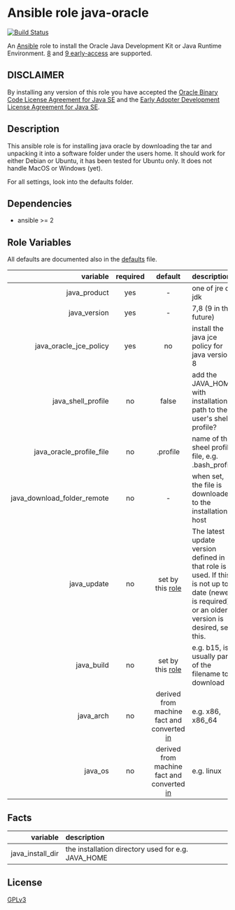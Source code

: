 Ansible role java-oracle
========================

[![Build Status](https://travis-ci.org/nwoetzel/ansible-role-java-oracle.svg?branch=master)](https://travis-ci.org/nwoetzel/ansible-role-java-oracle)

An [Ansible](http://www.ansible.com) role to install the  Oracle Java Development Kit or Java Runtime Environment. [8](http://www.oracle.com/technetwork/java/javase/downloads/index.html) and [9 early-access](https://jdk9.java.net/download/) are supported.

## DISCLAIMER

By installing any version of this role you have accepted the [Oracle Binary Code License Agreement for Java SE](http://www.oracle.com/technetwork/java/javase/terms/license/index.html) and the [Early Adopter Development License Agreement for Java SE](http://www.oracle.com/technetwork/licenses/ea-license-noexhibits-1938914.html).

## Description

This ansible role is for installing java oracle by downloading the tar and unpacking it into a software folder under the users home.
It should work for either Debian or Ubuntu, it has been tested for Ubuntu only.
It does not handle MacOS or Windows (yet).

For all settings, look into the defaults folder.

## Dependencies

- ansible >= 2

## Role Variables

All defaults are documented also in the [defaults](defaults/main.yml) file.

| variable | required | default | description |
|--:|:-:|:-:|:--|
| java_product | yes | - | one of jre or jdk |
| java_version | yes | - | 7,8 (9 in the future) |
| java_oracle_jce_policy | yes | no | install the java jce policy for java version 8 |
| java_shell_profile | no | false | add the JAVA_HOME with installation path to the user's shell profile? |
| java_oracle_profile_file | no | .profile | name of the sheel profile file, e.g. .bash_profile |
| java_download_folder_remote | no | - | when set, the file is downloaded to the installation host |
| java_update | no | set by this [role](vars/main.yml) | The latest update version defined in that role is used. If this is not up to date (newer is required), or an older version is desired, set this. |
| java_build | no | set by this [role](vars/main.yml) | e.g. b15, is usually part of the filename to download |
| java_arch | no | derived from machine fact and converted [in](tasks/set_vars.yml) | e.g. x86, x86_64 |
| java_os | no | derived from machine fact and converted [in](tasks/set_vars.yml) | e.g. linux |

## Facts

| variable | description |
|---:|:---|
| java_install_dir | the installation directory used for e.g. JAVA_HOME |

## License

[GPLv3](https://tldrlegal.com/license/gnu-general-public-license-v3-%28gpl-3%29)
